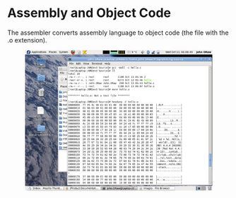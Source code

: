 # Assembly and Object Code

The assembler converts assembly language to object code (the file with the .o extension).

<figure><img src="../.gitbook/assets/image.png" alt=""><figcaption></figcaption></figure>

